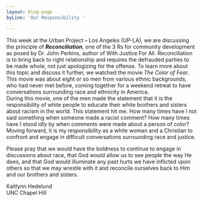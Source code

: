```yaml
---
layout: blog-page
byLine: 'Our Responsibility '

---
```

This week at the Urban Project – Los Angeles (UP-LA), we are discussing the principle of **_Reconciliation_**, one of the 3 Rs for community development as posed by Dr. John Perkins, author of With Justice For All. Reconciliation is to bring back to right relationship and requires the defrauded parties to be made whole, not just apologizing for the offense. To learn more about this topic and discuss it further, we watched the movie _The Color of Fear_. This movie was about eight or so men from various ethnic backgrounds, who had never met before, coming together for a weekend retreat to have conversations surrounding race and ethnicity in America.   
During this movie, one of the men made the statement that it is the responsibility of white people to educate their white brothers and sisters about racism in the world. This statement hit me. How many times have I not said something when someone made a racist comment? How many times have I stood idly by when comments were made about a person of color? Moving forward, it is my responsibility as a white woman and a Christian to confront and engage in difficult conversations surrounding race and justice.   
  
Please pray that we would have the boldness to continue to engage in discussions about race, that God would allow us to see people the way He does, and that God would illuminate any past hurts we have inflicted upon others so that we may wrestle with it and reconcile ourselves back to Him and our brothers and sisters.   
  
Kaitlynn Hedelund  
UNC Chapel Hill
